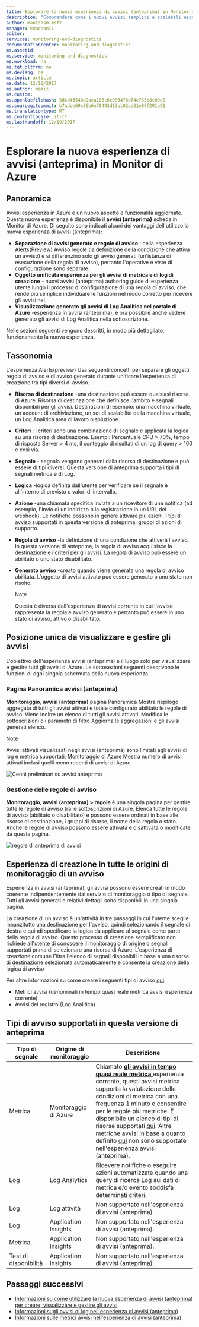 ```yaml
---
title: Esplorare la nuova esperienza di avvisi (anteprima) in Monitor di Azure | Documenti Microsoft
description: "Comprendere come i nuovi avvisi semplici e scalabili esperienza in Azure permette di creazione, visualizzazione e la gestione degli avvisi più semplici"
author: manishsm-msft
manager: kmadnani1
editor: 
services: monitoring-and-diagnostics
documentationcenter: monitoring-and-diagnostics
ms.assetid: 
ms.service: monitoring-and-diagnostics
ms.workload: na
ms.tgt_pltfrm: na
ms.devlang: na
ms.topic: article
ms.date: 12/12/2017
ms.author: mamit
ms.custom: 
ms.openlocfilehash: 5ded43548d9aea106c6e083476df4e735b8c00a6
ms.sourcegitcommit: b7adce69c06b6e70493d13bc02bd31e06f291a91
ms.translationtype: MT
ms.contentlocale: it-IT
ms.lasthandoff: 12/19/2017
---
```

# <a name="explore-the-new-alerts-preview-experience-in-azure-monitor"></a>Esplorare la nuova esperienza di avvisi (anteprima) in Monitor di Azure

## <a name="overview"></a>Panoramica
 Avvisi esperienza in Azure è un nuovo aspetto e funzionalità aggiornate. Questa nuova esperienza è disponibile il **avvisi (anteprima)** scheda in Monitor di Azure. Di seguito sono indicati alcuni dei vantaggi dell'utilizzo la nuova esperienza di avvisi (anteprima):

 - **Separazione di avvisi generato e regole di avviso** : nella esperienza Alerts(Preview) Avviso regole (la definizione della condizione che attiva un avviso) e si differenzino solo gli avvisi generati (un'istanza di esecuzione della regola di avviso), pertanto l'operative e viste di configurazione sono separate. 
 - **Oggetto unificata esperienza per gli avvisi di metrica e di log di creazione** - nuovi avvisi (anteprima) authoring guide di esperienza utente lungo il processo di configurazione di una regola di avviso, che rende più semplice individuare le funzioni nel modo corretto per ricevere gli avvisi nel. 
 - **Visualizzazione generato gli avvisi di Log Analitica nel portale di Azure** -esperienza In avvisi (anteprima), è ora possibile anche vedere generato gli avvisi di Log Analitica nella sottoscrizione.  

Nelle sezioni seguenti vengono descritti, in modo più dettagliato, funzionamento la nuova esperienza. 

## <a name="taxonomy"></a>Tassonomia
L'esperienza Alerts(preview) Usa seguenti concetti per separare gli oggetti regola di avviso e di avviso generato durante unificare l'esperienza di creazione tra tipi diversi di avviso.

- **Risorsa di destinazione** -una destinazione può essere qualsiasi risorsa di Azure. Risorsa di destinazione che definisce l'ambito e segnali disponibili per gli avvisi. Destinazioni di esempio: una macchina virtuale, un account di archiviazione, un set di scalabilità della macchina virtuale, un Log Analitica area di lavoro o soluzione. 

- **Criteri** : i criteri sono una combinazione di segnale e applicata la logica su una risorsa di destinazione. Esempi: Percentuale CPU > 70%, tempo di risposta Server > 4 ms, il conteggio di risultati di un log di query > 100 e così via. 

- **Segnale** - segnala vengono generati dalla risorsa di destinazione e può essere di tipi diversi. Questa versione di anteprima supporta i tipi di segnali metrica e di Log.

- **Logica** -logica definita dall'utente per verificare se il segnale è all'interno di previsto o valori di intervallo.  
 
- **Azione** -una chiamata specifica inviata a un ricevitore di una notifica (ad esempio, l'invio di un indirizzo o la registrazione in un URL del webhook). Le notifiche possono in genere attivare più azioni. I tipi di avviso supportati in questa versione di anteprima, gruppi di azioni di supporto.  
 
- **Regola di avviso** -la definizione di una condizione che attiverà l'avviso. In questa versione di anteprima, la regola di avviso acquisisce la destinazione e i criteri per gli avvisi. La regola di avviso può essere un abilitato o uno stato disabilitato. 
 
- **Generato avviso** -creato quando viene generata una regola di avviso abilitata. L'oggetto di avvisi attivato può essere generato o uno stato non risolto.

    > [!NOTE]
    > Questa è diversa dall'esperienza di avvisi corrente in cui l'avviso rappresenta la regola e avviso generato e pertanto può essere in uno stato di avviso, attivo o disabilitato.
    >

## <a name="single-place-to-view-and-manage-alerts"></a>Posizione unica da visualizzare e gestire gli avvisi
L'obiettivo dell'esperienza avvisi (anteprima) è il luogo solo per visualizzare e gestire tutti gli avvisi di Azure. Le sottosezioni seguenti descrivono le funzioni di ogni singola schermata della nuova esperienza.

### <a name="alerts-preview-overview-page"></a>Pagina Panoramica avvisi (anteprima)
**Monitoraggio, avvisi (anteprima)** pagina Panoramica Mostra riepilogo aggregata di tutti gli avvisi attivati e totale configurato abilitato le regole di avviso. Viene inoltre un elenco di tutti gli avvisi attivati. Modifica le sottoscrizioni o i parametri di filtro Aggiorna le aggregazioni e gli avvisi generati elenco.

> [!NOTE]
> Avvisi attivati visualizzati negli avvisi (anteprima) sono limitati agli avvisi di log e metrica supportati; Monitoraggio di Azure Mostra numero di avvisi attivati inclusi quelli meno recenti di avvisi di Azure

 ![Cenni preliminari su avvisi anteprima](./media/monitoring-overview-unified/alerts-preview-overview.png) 

### <a name="alert-rules-management"></a>Gestione delle regole di avviso
**Monitoraggio, avvisi (anteprima) > regole** è una singola pagina per gestire tutte le regole di avviso tra le sottoscrizioni di Azure. Elenca tutte le regole di avviso (abilitato o disabilitato) e possono essere ordinati in base alle risorse di destinazione, i gruppi di risorse, il nome della regola o stato. Anche le regole di avviso possono essere attivata e disattivata o modificate da questa pagina.  

 ![regole di anteprima di avvisi](./media/monitoring-overview-unified/alerts-preview-rules.png)


## <a name="one-alert-authoring-experience-across-all-monitoring-sources"></a>Esperienza di creazione in tutte le origini di monitoraggio di un avviso
Esperienza in avvisi (anteprima), gli avvisi possono essere creati in modo coerente indipendentemente dal servizio di monitoraggio o tipo di segnale. Tutti gli avvisi generati e relativi dettagli sono disponibili in una singola pagina.  
 
La creazione di un avviso è un'attività in tre passaggi in cui l'utente sceglie innanzitutto una destinazione per l'avviso, quindi selezionando il segnale di destra e quindi specificare la logica da applicare al segnale come parte della regola di avviso. Questo processo di creazione semplificato non richiede all'utente di conoscere il monitoraggio di origine o segnali supportati prima di selezionare una risorsa di Azure. L'esperienza di creazione comune Filtra l'elenco di segnali disponibili in base a una risorsa di destinazione selezionata automaticamente e consente la creazione della logica di avviso

Per altre informazioni su come creare i seguenti tipi di avviso [qui](monitor-alerts-unified-usage.md). 
- Metrici avvisi (denominati in tempo quasi reale metrica avvisi esperienza corrente)
- Avvisi del registro (Log Analitica)
 

## <a name="alert-types-supported-in-this-preview"></a>Tipi di avviso supportati in questa versione di anteprima


| **Tipo di segnale** | **Origine di monitoraggio** | **Descrizione** | 
|-------------|----------------|-------------|
| Metrica | Monitoraggio di Azure | Chiamato [ **gli avvisi in tempo quasi reale metrica** ](monitoring-near-real-time-metric-alerts.md) esperienza corrente, questi avvisi metrica supporta la valutazione delle condizioni di metrica con una frequenza 1 minuto e consentire per le regole più metriche. È disponibile un elenco di tipi di risorse supportati [qui](monitoring-near-real-time-metric-alerts.md#what-resources-can-i-create-near-real-time-metric-alerts-for). Altre metriche avvisi in base a quanto definito [qui](monitoring-overview-alerts.md#alerts-in-different-azure-services) non sono supportate nell'esperienza avvisi (anteprima).|
| Log  | Log Analytics | Ricevere notifiche o eseguire azioni automatizzate quando una query di ricerca Log sui dati di metrica e/o evento soddisfa determinati criteri.|
| Log  | Log attività | Non supportato nell'esperienza di avvisi (anteprima). |
| Log  | Application Insights | Non supportato nell'esperienza di avvisi (anteprima). |
| Metrica | Application Insights | Non supportato nell'esperienza di avvisi (anteprima). |
| Test di disponibilità | Application Insights | Non supportato nell'esperienza di avvisi (anteprima). |


## <a name="next-steps"></a>Passaggi successivi
- [Informazioni su come utilizzare la nuova esperienza di avvisi (anteprima) per creare, visualizzare e gestire gli avvisi](monitor-alerts-unified-usage.md)
- [Informazioni sugli avvisi di log nell'esperienza di avvisi (anteprima)](monitor-alerts-unified-log.md)
- [Informazioni sulle metrici avvisi nell'esperienza di avvisi (anteprima)](monitoring-near-real-time-metric-alerts.md)


